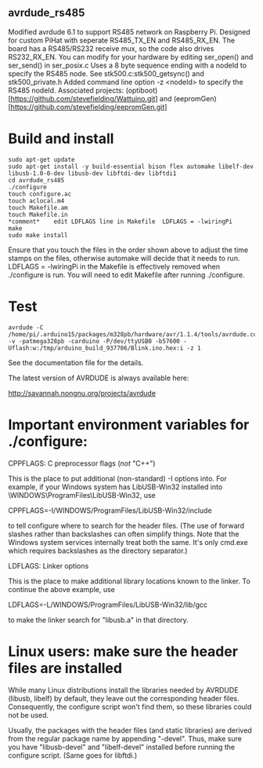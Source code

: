 ## avrdude_rs485
Modified avrdude 6.1 to support RS485 network on Raspberry Pi. Designed for custom PiHat with 
seperate RS485_TX_EN and RS485_RX_EN. The board has a RS485/RS232 receive mux, so the code also drives RS232_RX_EN.
You can modify for your hardware by editing ser_open() and ser_send() in ser_posix.c
Uses a 8 byte sequence ending with a  nodeId to specify the RS485 node. See stk500.c:stk500_getsync() and stk500_private.h
Added command line option -z \<nodeId\> to specify the RS485 nodeId.
Associated projects: (optiboot)[https://github.com/stevefielding/Wattuino.git] and (eepromGen)[https://github.com/stevefielding/eepromGen.git]
# Build and install
```
sudo apt-get update
sudo apt-get install -y build-essential bison flex automake libelf-dev libusb-1.0-0-dev libusb-dev libftdi-dev libftdi1
cd avrdude_rs485
./configure
touch configure.ac
touch aclocal.m4
touch Makefile.am
touch Makefile.in
*comment*    edit LDFLAGS line in Makefile  LDFLAGS = -lwiringPi
make
sudo make install
```
Ensure that you touch the files in the order shown above to adjust the time stamps on the files, otherwise automake will decide that it needs to run.
LDFLAGS = -lwiringPi in the Makefile is effectively removed when ./configure is run. You will need to edit Makefile after running ./configure.  
# Test
```
avrdude -C /home/pi/.arduino15/packages/m328pb/hardware/avr/1.1.4/tools/avrdude.conf -v -patmega328pb -carduino -P/dev/ttyUSB0 -b57600 -Uflash:w:/tmp/arduino_build_937706/Blink.ino.hex:i -z 1
```

See the documentation file for the details.

The latest version of AVRDUDE is always available here:

  http://savannah.nongnu.org/projects/avrdude


Important environment variables for ./configure:
================================================

CPPFLAGS: C preprocessor flags (*not* "C++")

This is the place to put additional (non-standard) -I options into.
For example, if your Windows system has LibUSB-Win32 installed into
\\WINDOWS\ProgramFiles\LibUSB-Win32, use

CPPFLAGS=-I/WINDOWS/ProgramFiles/LibUSB-Win32/include

to tell configure where to search for the header files.  (The use of
forward slashes rather than backslashes can often simplify things.
Note that the Windows system services internally treat both the same.
It's only cmd.exe which requires backslashes as the directory
separator.)

LDFLAGS: Linker options

This is the place to make additional library locations known to the
linker.  To continue the above example, use

LDFLAGS=-L/WINDOWS/ProgramFiles/LibUSB-Win32/lib/gcc

to make the linker search for "libusb.a" in that directory.


Linux users: make sure the header files are installed
=====================================================

While many Linux distributions install the libraries needed by AVRDUDE
(libusb, libelf) by default, they leave out the corresponding header
files.  Consequently, the configure script won't find them, so these
libraries could not be used.

Usually, the packages with the header files (and static libraries) are
derived from the regular package name by appending "-devel".  Thus,
make sure you have "libusb-devel" and "libelf-devel" installed before
running the configure script.  (Same goes for libftdi.)
